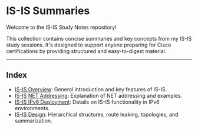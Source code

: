 # IS-IS Summaries  

Welcome to the IS-IS Study Notes repository!

This collection contains concise summaries and key concepts from my IS-IS study sessions. It's designed to support anyone preparing for Cisco certifications by providing structured and easy-to-digest material.

---

## Index  

- [IS-IS Overview](isis-overview.md): General introduction and key features of IS-IS.  
- [IS-IS NET Addressing](isis-net-addressing.md): Explanation of NET addressing and examples.  
- [IS-IS IPv6 Deployment](isis-ipv6-deployment.md): Details on IS-IS functionality in IPv6 environments.  
- [IS-IS Design](isis-design.md): Hierarchical structures, route leaking, topologies, and summarization.  


